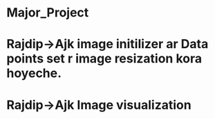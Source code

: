 # Major_Project
# Rajdip->Ajk image initilizer ar Data points set r image resization kora hoyeche.
# Rajdip->Ajk Image visualization 
